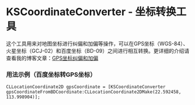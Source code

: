 # KSCoordinateConverter - 坐标转换工具
这个工具用来对地图坐标进行纠偏和加偏等操作，可以在GPS坐标（WGS-84）、火星坐标（GCJ-02）和百度坐标（BD-09）之间进行相互转换。更详细的介绍请查看我的博客文章：[GPS坐标纠偏和加偏](http://skx926.com/)

### 用法示例（百度坐标转GPS坐标）
```objc
CLLocationCoordinate2D gpsCoordinate = [KSCoordinateConverter gpsCoordinateFromBDCoordinate:CLLocationCoordinate2DMake(22.592458, 113.998904)];
```
